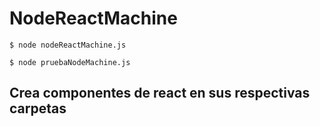 # NodeReactMachine

```
$ node nodeReactMachine.js
```


```
$ node pruebaNodeMachine.js
```
## Crea componentes de react en sus respectivas carpetas
